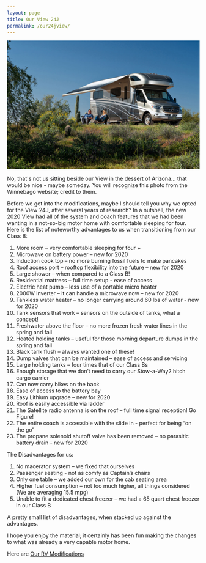 ```yaml
---
layout: page
title: Our View 24J
permalink: /our24jview/
---
```


<img src="/assets/View24JDesertweb.jpg"/>

No, that's not us sitting beside our View in the dessert of Arizona... that would be nice - maybe someday.  You will recognize this photo from the Winnebago website; credit to them.

Before we get into the modifications, maybe I should tell you why we opted for the View 24J, after several years of research?  In a nutshell, the new 2020 View had all of the system and coach features that we had been wanting in a not-so-big motor home with comfortable sleeping for four.  Here is the list of noteworthy advantages to us when transitioning from our Class B:

1.	More room – very comfortable sleeping for four +
2.	Microwave on battery power – new for 2020
3.	Induction cook top – no more burning fossil fuels to make pancakes
4.	Roof access port – rooftop flexibility into the future – new for 2020
5.	Large shower – when compared to a Class B!
6.	Residential mattress – full time setup - ease of access
7.	Electric heat pump – less use of a portable micro heater
8.	2000W inverter – it can handle a microwave now – new for 2020
9.	Tankless water heater – no longer carrying around 60 lbs of water - new for 2020
10.	Tank sensors that work – sensors on the outside of tanks, what a concept!
11.	Freshwater above the floor – no more frozen fresh water lines in the spring and fall
12.	Heated holding tanks – useful for those morning departure dumps in the spring and fall
13.	Black tank flush – always wanted one of these!
14.	Dump valves that can be maintained – ease of access and servicing
15.	Large holding tanks – four times that of our Class Bs
16.	Enough storage that we don’t need to carry our Stow-a-Way2 hitch cargo carrier
17.	Can now carry bikes on the back
18.	Ease of access to the battery bay
19.	Easy Lithium upgrade – new for 2020
20.	Roof is easily accessible via ladder
21.	The Satellite radio antenna is on the roof – full time signal reception!  Go Figure!
22.	The entire coach is accessible with the slide in - perfect for being “on the go”
23.	The propane solenoid shutoff valve has been removed – no parasitic battery drain -  new for 2020

The Disadvantages for us:

1.	No macerator system – we fixed that ourselves
2.	Passenger seating - not as comfy as Captain’s chairs
3.	Only one table – we added our own for the cab seating area
4.	Higher fuel consumption – not too much higher, all things considered (We are averaging 15.5 mpg)
5.	Unable to fit a dedicated chest freezer – we had a 65 quart chest freezer in our Class B

A pretty small list of disadvantages, when stacked up against the advantages.  

I hope you enjoy the material; it certainly has been fun making the changes to what was already a very capable motor home.

Here are [Our RV Modifications](/ourmods/)

